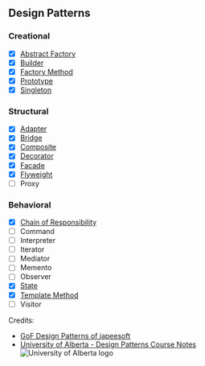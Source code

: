 ## Design Patterns

### Creational
- [x] [Abstract Factory](https://github.com/tramyardg/tramyardg-gof-dp/tree/master/src/main/java/com/tramyardg/dp/creational/abstractfactory)
- [x] [Builder](https://github.com/tramyardg/tramyardg-gof-dp/tree/master/src/main/java/com/tramyardg/dp/creational/builder)
- [x] [Factory Method](https://github.com/tramyardg/tramyardg-gof-dp/tree/master/src/main/java/com/tramyardg/dp/creational/factorymethod)
- [x] [Prototype](https://github.com/tramyardg/tramyardg-gof-dp/tree/master/src/main/java/com/tramyardg/dp/creational/prototype)
- [x] [Singleton](https://github.com/tramyardg/tramyardg-gof-dp/tree/master/src/main/java/com/tramyardg/dp/creational/singleton)

### Structural
- [x] [Adapter](https://github.com/tramyardg/tramyardg-gof-dp/tree/master/src/main/java/com/tramyardg/dp/structural/adapter)
- [x] [Bridge](https://github.com/tramyardg/tramyardg-gof-dp/tree/master/src/main/java/com/tramyardg/dp/structural/bridge)
- [x] [Composite](https://github.com/tramyardg/tramyardg-gof-dp/tree/master/src/main/java/com/tramyardg/dp/structural/composite)
- [x] [Decorator](https://github.com/tramyardg/tramyardg-gof-dp/tree/master/src/main/java/com/tramyardg/dp/structural/decorator)
- [x] [Facade](https://github.com/tramyardg/tramyardg-gof-dp/tree/master/src/main/java/com/tramyardg/dp/structural/facade)
- [x] [Flyweight](https://github.com/tramyardg/tramyardg-gof-dp/tree/master/src/main/java/com/tramyardg/dp/structural/flyweight)
- [ ] Proxy

### Behavioral
- [x] [Chain of Responsibility](https://github.com/tramyardg/tramyardg-gof-dp/tree/master/src/main/java/com/tramyardg/dp/behavioral/chainofresponsibility)
- [ ] Command
- [ ] Interpreter
- [ ] Iterator
- [ ] Mediator
- [ ] Memento
- [ ] Observer
- [x] [State](https://github.com/tramyardg/tramyardg-gof-dp/tree/master/src/main/java/com/tramyardg/dp/behavioral/state)
- [x] [Template Method](https://github.com/tramyardg/tramyardg-gof-dp/tree/master/src/main/java/com/tramyardg/dp/behavioral/templatemethod)
- [ ] Visitor

Credits:
- [GoF Design Patterns of japeesoft](https://play.google.com/store/apps/details?id=com.jaypeesoft.dpad&hl=en)
- [University of Alberta - Design Patterns Course Notes](https://www.coursera.org/learn/design-patterns)![University of Alberta logo](https://s3.amazonaws.com/coursera_assets/xdp/ualberta.svg)
